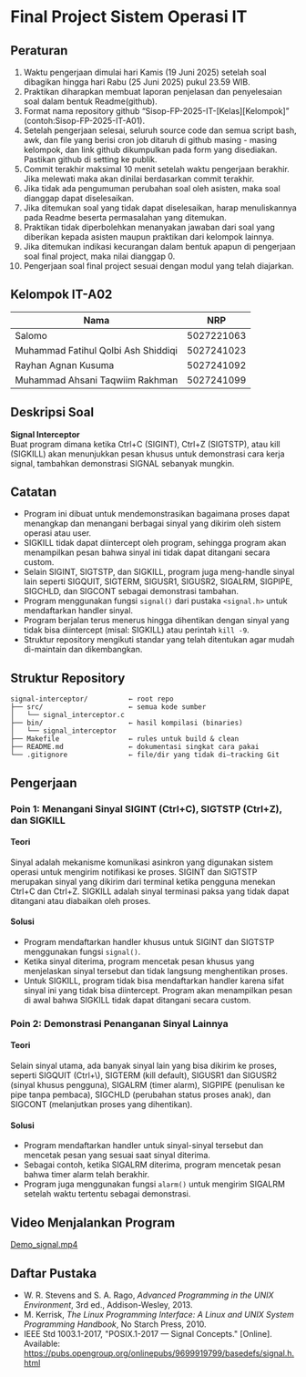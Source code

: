 # Final Project Sistem Operasi IT

## Peraturan
1. Waktu pengerjaan dimulai hari Kamis (19 Juni 2025) setelah soal dibagikan hingga hari Rabu (25 Juni 2025) pukul 23.59 WIB.  
2. Praktikan diharapkan membuat laporan penjelasan dan penyelesaian soal dalam bentuk Readme(github).  
3. Format nama repository github “Sisop-FP-2025-IT-[Kelas][Kelompok]” (contoh:Sisop-FP-2025-IT-A01).  
4. Setelah pengerjaan selesai, seluruh source code dan semua script bash, awk, dan file yang berisi cron job ditaruh di github masing - masing kelompok, dan link github dikumpulkan pada form yang disediakan. Pastikan github di setting ke publik.  
5. Commit terakhir maksimal 10 menit setelah waktu pengerjaan berakhir. Jika melewati maka akan dinilai berdasarkan commit terakhir.  
6. Jika tidak ada pengumuman perubahan soal oleh asisten, maka soal dianggap dapat diselesaikan.  
7. Jika ditemukan soal yang tidak dapat diselesaikan, harap menuliskannya pada Readme beserta permasalahan yang ditemukan.  
8. Praktikan tidak diperbolehkan menanyakan jawaban dari soal yang diberikan kepada asisten maupun praktikan dari kelompok lainnya.  
9. Jika ditemukan indikasi kecurangan dalam bentuk apapun di pengerjaan soal final project, maka nilai dianggap 0.  
10. Pengerjaan soal final project sesuai dengan modul yang telah diajarkan.

## Kelompok IT-A02

| Nama                               | NRP         |
|-----------------------------------|-------------|
| Salomo                            | 5027221063   |
| Muhammad Fatihul Qolbi Ash Shiddiqi | 5027241023 |
| Rayhan Agnan Kusuma               | 5027241092  |
| Muhammad Ahsani Taqwiim Rakhman  | 5027241099  |

## Deskripsi Soal

**Signal Interceptor**  
Buat program dimana ketika Ctrl+C (SIGINT), Ctrl+Z (SIGTSTP), atau kill (SIGKILL) akan menunjukkan pesan khusus untuk demonstrasi cara kerja signal, tambahkan demonstrasi SIGNAL sebanyak mungkin.

## Catatan

- Program ini dibuat untuk mendemonstrasikan bagaimana proses dapat menangkap dan menangani berbagai sinyal yang dikirim oleh sistem operasi atau user.  
- SIGKILL tidak dapat diintercept oleh program, sehingga program akan menampilkan pesan bahwa sinyal ini tidak dapat ditangani secara custom.  
- Selain SIGINT, SIGTSTP, dan SIGKILL, program juga meng-handle sinyal lain seperti SIGQUIT, SIGTERM, SIGUSR1, SIGUSR2, SIGALRM, SIGPIPE, SIGCHLD, dan SIGCONT sebagai demonstrasi tambahan.  
- Program menggunakan fungsi `signal()` dari pustaka `<signal.h>` untuk mendaftarkan handler sinyal.  
- Program berjalan terus menerus hingga dihentikan dengan sinyal yang tidak bisa diintercept (misal: SIGKILL) atau perintah `kill -9`.  
- Struktur repository mengikuti standar yang telah ditentukan agar mudah di-maintain dan dikembangkan.

## Struktur Repository
```
signal-interceptor/          ← root repo
├── src/                     ← semua kode sumber
│   └── signal_interceptor.c
├── bin/                     ← hasil kompilasi (binaries)
│   └── signal_interceptor
├── Makefile                 ← rules untuk build & clean
├── README.md                ← dokumentasi singkat cara pakai
└── .gitignore               ← file/dir yang tidak di–tracking Git
```


## Pengerjaan

### Poin 1: Menangani Sinyal SIGINT (Ctrl+C), SIGTSTP (Ctrl+Z), dan SIGKILL

#### Teori

Sinyal adalah mekanisme komunikasi asinkron yang digunakan sistem operasi untuk mengirim notifikasi ke proses. SIGINT dan SIGTSTP merupakan sinyal yang dikirim dari terminal ketika pengguna menekan Ctrl+C dan Ctrl+Z. SIGKILL adalah sinyal terminasi paksa yang tidak dapat ditangani atau diabaikan oleh proses.

#### Solusi

- Program mendaftarkan handler khusus untuk SIGINT dan SIGTSTP menggunakan fungsi `signal()`.  
- Ketika sinyal diterima, program mencetak pesan khusus yang menjelaskan sinyal tersebut dan tidak langsung menghentikan proses.  
- Untuk SIGKILL, program tidak bisa mendaftarkan handler karena sifat sinyal ini yang tidak bisa diintercept. Program akan menampilkan pesan di awal bahwa SIGKILL tidak dapat ditangani secara custom.  

### Poin 2: Demonstrasi Penanganan Sinyal Lainnya

#### Teori

Selain sinyal utama, ada banyak sinyal lain yang bisa dikirim ke proses, seperti SIGQUIT (Ctrl+\\), SIGTERM (kill default), SIGUSR1 dan SIGUSR2 (sinyal khusus pengguna), SIGALRM (timer alarm), SIGPIPE (penulisan ke pipe tanpa pembaca), SIGCHLD (perubahan status proses anak), dan SIGCONT (melanjutkan proses yang dihentikan).

#### Solusi

- Program mendaftarkan handler untuk sinyal-sinyal tersebut dan mencetak pesan yang sesuai saat sinyal diterima.  
- Sebagai contoh, ketika SIGALRM diterima, program mencetak pesan bahwa timer alarm telah berakhir.  
- Program juga menggunakan fungsi `alarm()` untuk mengirim SIGALRM setelah waktu tertentu sebagai demonstrasi.

## Video Menjalankan Program

[Demo_signal.mp4](https://github.com/user-attachments/assets/1407d3c4-d94d-475b-b71e-b357d90da034)

## Daftar Pustaka
- W. R. Stevens and S. A. Rago, *Advanced Programming in the UNIX Environment*, 3rd ed., Addison-Wesley, 2013.  
- M. Kerrisk, *The Linux Programming Interface: A Linux and UNIX System Programming Handbook*, No Starch Press, 2010.  
- IEEE Std 1003.1-2017, "POSIX.1-2017 — Signal Concepts." [Online]. Available: https://pubs.opengroup.org/onlinepubs/9699919799/basedefs/signal.h.html  

